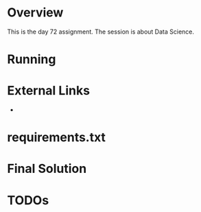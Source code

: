 # Overview

This is the day 72 assignment.  The session is about Data Science.

# Running


# External Links

- 

# requirements.txt

# Final Solution

# TODOs

